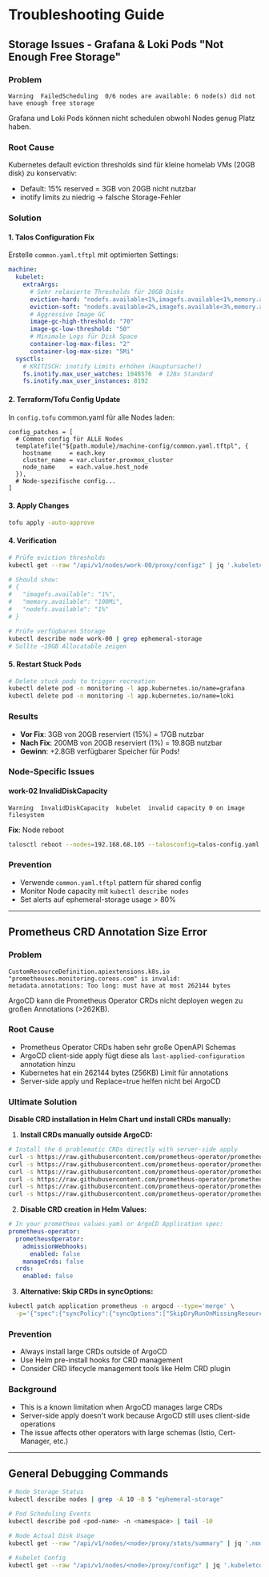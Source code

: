 # Troubleshooting Guide

## Storage Issues - Grafana & Loki Pods "Not Enough Free Storage"

### Problem
```
Warning  FailedScheduling  0/6 nodes are available: 6 node(s) did not have enough free storage
```

Grafana und Loki Pods können nicht schedulen obwohl Nodes genug Platz haben.

### Root Cause
Kubernetes default eviction thresholds sind für kleine homelab VMs (20GB disk) zu konservativ:
- Default: 15% reserved = 3GB von 20GB nicht nutzbar
- inotify limits zu niedrig → falsche Storage-Fehler

### Solution

#### 1. Talos Configuration Fix
Erstelle `common.yaml.tftpl` mit optimierten Settings:

```yaml
machine:
  kubelet:
    extraArgs:
      # Sehr relaxierte Thresholds für 20GB Disks  
      eviction-hard: "nodefs.available<1%,imagefs.available<1%,memory.available<100Mi"
      eviction-soft: "nodefs.available<2%,imagefs.available<3%,memory.available<300Mi"
      # Aggressive Image GC
      image-gc-high-threshold: "70"
      image-gc-low-threshold: "50"
      # Minimale Logs für Disk Space
      container-log-max-files: "2"
      container-log-max-size: "5Mi"
  sysctls:
    # KRITISCH: inotify Limits erhöhen (Hauptursache!)
    fs.inotify.max_user_watches: 1048576  # 128x Standard
    fs.inotify.max_user_instances: 8192
```

#### 2. Terraform/Tofu Config Update
In `config.tofu` common.yaml für alle Nodes laden:

```hcl
config_patches = [
  # Common config für ALLE Nodes
  templatefile("${path.module}/machine-config/common.yaml.tftpl", {
    hostname     = each.key
    cluster_name = var.cluster.proxmox_cluster
    node_name    = each.value.host_node
  }),
  # Node-spezifische config...
]
```

#### 3. Apply Changes
```bash
tofu apply -auto-approve
```

#### 4. Verification
```bash
# Prüfe eviction thresholds
kubectl get --raw "/api/v1/nodes/work-00/proxy/configz" | jq '.kubeletconfig.evictionHard'

# Should show:
# {
#   "imagefs.available": "1%",
#   "memory.available": "100Mi", 
#   "nodefs.available": "1%"
# }

# Prüfe verfügbaren Storage
kubectl describe node work-00 | grep ephemeral-storage
# Sollte ~19GB Allocatable zeigen
```

#### 5. Restart Stuck Pods
```bash
# Delete stuck pods to trigger recreation
kubectl delete pod -n monitoring -l app.kubernetes.io/name=grafana
kubectl delete pod -n monitoring -l app.kubernetes.io/name=loki
```

### Results
- **Vor Fix**: 3GB von 20GB reserviert (15%) = 17GB nutzbar
- **Nach Fix**: 200MB von 20GB reserviert (1%) = 19.8GB nutzbar  
- **Gewinn**: +2.8GB verfügbarer Speicher für Pods!

### Node-Specific Issues

#### work-02 InvalidDiskCapacity
```
Warning  InvalidDiskCapacity  kubelet  invalid capacity 0 on image filesystem
```

**Fix**: Node reboot
```bash
talosctl reboot --nodes=192.168.68.105 --talosconfig=talos-config.yaml
```

### Prevention
- Verwende `common.yaml.tftpl` pattern für shared config
- Monitor Node capacity mit `kubectl describe nodes`
- Set alerts auf ephemeral-storage usage > 80%

---

## Prometheus CRD Annotation Size Error

### Problem
```
CustomResourceDefinition.apiextensions.k8s.io "prometheuses.monitoring.coreos.com" is invalid: 
metadata.annotations: Too long: must have at most 262144 bytes
```

ArgoCD kann die Prometheus Operator CRDs nicht deployen wegen zu großen Annotations (>262KB).

### Root Cause
- Prometheus Operator CRDs haben sehr große OpenAPI Schemas
- ArgoCD client-side apply fügt diese als `last-applied-configuration` annotation hinzu
- Kubernetes hat ein 262144 bytes (256KB) Limit für annotations
- Server-side apply und Replace=true helfen nicht bei ArgoCD

### Ultimate Solution
**Disable CRD installation in Helm Chart und install CRDs manually:**

1. **Install CRDs manually outside ArgoCD:**
```bash
# Install the 6 problematic CRDs directly with server-side apply
curl -s https://raw.githubusercontent.com/prometheus-operator/prometheus-operator/v0.76.1/example/prometheus-operator-crd/monitoring.coreos.com_alertmanagers.yaml | kubectl apply --server-side -f -
curl -s https://raw.githubusercontent.com/prometheus-operator/prometheus-operator/v0.76.1/example/prometheus-operator-crd/monitoring.coreos.com_prometheuses.yaml | kubectl apply --server-side -f -
curl -s https://raw.githubusercontent.com/prometheus-operator/prometheus-operator/v0.76.1/example/prometheus-operator-crd/monitoring.coreos.com_alertmanagerconfigs.yaml | kubectl apply --server-side -f -
curl -s https://raw.githubusercontent.com/prometheus-operator/prometheus-operator/v0.76.1/example/prometheus-operator-crd/monitoring.coreos.com_prometheusagents.yaml | kubectl apply --server-side -f -
curl -s https://raw.githubusercontent.com/prometheus-operator/prometheus-operator/v0.76.1/example/prometheus-operator-crd/monitoring.coreos.com_scrapeconfigs.yaml | kubectl apply --server-side -f -
curl -s https://raw.githubusercontent.com/prometheus-operator/prometheus-operator/v0.76.1/example/prometheus-operator-crd/monitoring.coreos.com_thanosrulers.yaml | kubectl apply --server-side -f -
```

2. **Disable CRD creation in Helm Values:**
```yaml
# In your prometheus values.yaml or ArgoCD Application spec:
prometheus-operator:
  prometheusOperator:
    admissionWebhooks:
      enabled: false
    manageCrds: false
  crds:
    enabled: false
```

3. **Alternative: Skip CRDs in syncOptions:**
```bash
kubectl patch application prometheus -n argocd --type='merge' \
  -p='{"spec":{"syncPolicy":{"syncOptions":["SkipDryRunOnMissingResource=true","CreateNamespace=true"]}}}'
```

### Prevention
- Always install large CRDs outside of ArgoCD
- Use Helm pre-install hooks for CRD management
- Consider CRD lifecycle management tools like Helm CRD plugin

### Background
- This is a known limitation when ArgoCD manages large CRDs
- Server-side apply doesn't work because ArgoCD still uses client-side operations
- The issue affects other operators with large schemas (Istio, Cert-Manager, etc.)

---

## General Debugging Commands

```bash
# Node Storage Status
kubectl describe nodes | grep -A 10 -B 5 "ephemeral-storage"

# Pod Scheduling Events  
kubectl describe pod <pod-name> -n <namespace> | tail -10

# Node Actual Disk Usage
kubectl get --raw "/api/v1/nodes/<node>/proxy/stats/summary" | jq '.node.fs'

# Kubelet Config
kubectl get --raw "/api/v1/nodes/<node>/proxy/configz" | jq '.kubeletconfig'
```